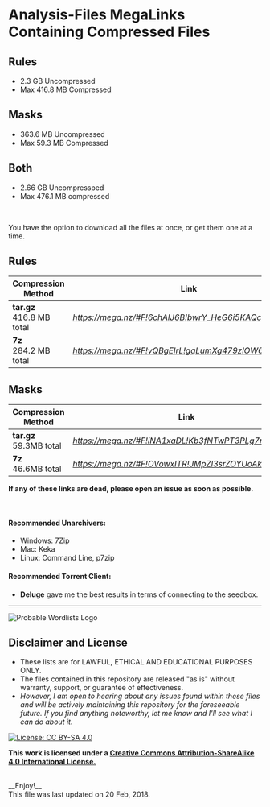 # Analysis-Files MegaLinks Containing Compressed Files

## Rules
* 2.3 GB Uncompressed
* Max 416.8 MB Compressed


## Masks
* 363.6 MB Uncompressed
* Max 59.3 MB Compressed


## Both

* 2.66 GB Uncompressped
* Max 476.1 MB compressed

<br>


You have the option to download all the files at once, or get them one at a time.

## Rules

| Compression Method | Link |
| --- | --- |
| __tar.gz__ <br> 416.8 MB total | *https://mega.nz/#F!6chAlJ6B!bwrY_HeG6i5KAQcgqZ6wsQw* |
| __7z__ <br> 284.2 MB total |*https://mega.nz/#F!vQBgEIrL!gqLumXg479zlOW69wYXLKg* |


## Masks

| Compression Method | Link |
| --- | --- |
| __tar.gz__ <br> 59.3MB total | *https://mega.nz/#F!iNA1xaDL!Kb3fNTwPT3PLg7nKgpQE0g* |
| __7z__ <br> 46.6MB total |*https://mega.nz/#F!OVowxITR!JMpZl3srZOYUoAkJ934T1w* |


__If any of these links are dead, please open an issue as soon as possible.__


<br>

#### Recommended Unarchivers:
* Windows: 7Zip
* Mac: Keka
* Linux: Command Line, p7zip

#### Recommended Torrent Client:
* __Deluge__ gave me the best results in terms of connecting to the seedbox.


***

![Probable Wordlists Logo](https://raw.githubusercontent.com/berzerk0/Probable-Wordlists/master/ProbableWordlistLogo.png)

## Disclaimer and License
 + These lists are for LAWFUL, ETHICAL AND EDUCATIONAL PURPOSES ONLY.
 + The files contained in this repository are released "as is" without warranty, support, or guarantee of effectiveness.
 + *However, I am open to hearing about any issues found within these files and will be actively maintaining this repository for the foreseeable future. If you find anything noteworthy, let me know and I'll see what I can do about it.*

 [![License: CC BY-SA 4.0](https://img.shields.io/badge/License-CC%20BY--SA%204.0-lightgrey.svg)](http://creativecommons.org/licenses/by-sa/4.0/)

 __This work is licensed under a [Creative Commons Attribution-ShareAlike 4.0 International License.](https://creativecommons.org/licenses/by-sa/4.0/)__


<br>
__Enjoy!__

<br>
This file was last updated on 20 Feb, 2018.
